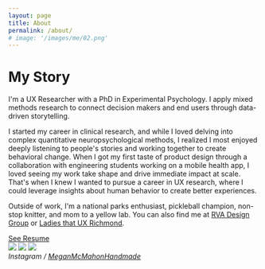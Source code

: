 ```yaml
---
layout: page
title: About
permalink: /about/
# image: '/images/me/02.png'
---
```


# My Story

I'm a UX Researcher with a PhD in Experimental Psychology. I apply mixed methods research to connect decision makers and end users through data-driven storytelling.

I started my career in clinical research, and while I loved delving into complex quantitative neuropsychological methods, I realized I most enjoyed deeply listening to people's stories and working together to create behavioral change. When I got my first taste of product design through a collaboration with engineering students working on a mobile health app, I loved seeing my work take shape and drive immediate impact at scale. That's when I knew I wanted to pursue a career in UX research, where I could leverage insights about human behavior to create better experiences. 

Outside of work, I'm a national parks enthusiast, pickleball champion, non-stop knitter, and mom to a yellow lab. You can also find me at [RVA Design Group](https://www.linkedin.com/company/rvadsgn/) or [Ladies that UX Richmond](https://www.linkedin.com/company/ladies-that-ux-richmond/).

<div class="section__navigation">
    <a href="https://docs.google.com/document/d/1lln3IgzzGIq10vwKqhXfmYWqKadWGwz0/edit?usp=sharing&ouid=110708125502348385468&rtpof=true&sd=true" target="_blank" class="button button--primary section-button">See Resume</a>
</div>

<div class="gallery-box">
  <div class="gallery">
  <img src="https://images4-a.ravelrycache.com/uploads/megmcknit/929833507/image_medium2" loading="lazy">
    <img src="https://images4-a.ravelrycache.com/uploads/megmcknit/953125349/image_medium2.jpeg" loading="lazy">
    <img src="https://images4-a.ravelrycache.com/uploads/megmcknit/901196177/D29E8E2E-6613-409F-8852-D842A873CC27_medium2.jpeg" loading="lazy">
  </div>
  <em>Instagram / <a href="https://www.instagram.com/meganmcmahonhandmade/" target="_blank">MeganMcMahonHandmade</a></em>
</div>
